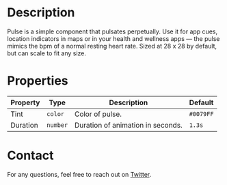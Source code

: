 # **Description**

Pulse is a simple component that pulsates perpetually. Use it for app cues, location indicators in maps or in your health and wellness apps — the pulse mimics the bpm of a normal resting heart rate. Sized at 28 x 28 by default, but can scale to fit any size.

# **Properties**

|  Property     |  Type        | Description                       |  Default  |
| ------------- | ------------ | --------------------------------- |  -------- |
| Tint          | `color`      | Color of pulse.                   | `#0079FF` |
| Duration      | `number`     | Duration of animation in seconds. | `1.3s`    |


# **Contact**
For any questions, feel free to reach out on [Twitter](https://twitter.com/rmarinac89 "Twitter").